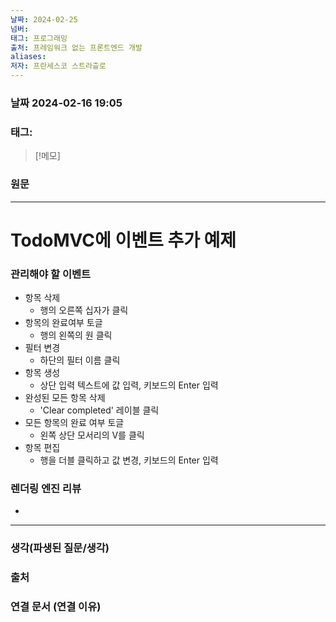 ```yaml
---
날짜: 2024-02-25
넘버: 
태그: 프로그래밍
출처: 프레임워크 없는 프론트엔드 개발
aliases: 
저자: 프란세스코 스트라츨로
---
```

### 날짜  2024-02-16 19:05

### 태그:

>[!메모]
>

### 원문
---
# TodoMVC에 이벤트 추가 예제
### 관리해야 할 이벤트
- 항목 삭제
	- 행의 오른쪽 십자가 클릭
- 항목의 완료여부 토글
	- 행의 왼쪽의 원 클릭
- 필터 변경
	- 하단의 필터 이름 클릭
- 항목 생성
	- 상단 입력 텍스트에 값 입력, 키보드의 Enter 입력
- 완성된 모든 항목 삭제
	- 'Clear completed' 레이블 클릭
- 모든 항목의 완료 여부 토글
	- 왼쪽 상단 모서리의 V를 클릭
- 항목 편집
	- 행을 더블 클릭하고 값 변경, 키보드의 Enter 입력
### 렌더링 엔진 리뷰
- 

---
### 생각(파생된 질문/생각)

### 출처

### 연결 문서 (연결 이유)
